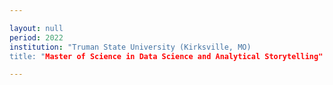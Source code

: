 ```yaml
---

layout: null 
period: 2022
institution: "Truman State University (Kirksville, MO)
title: "Master of Science in Data Science and Analytical Storytelling"

---
```

